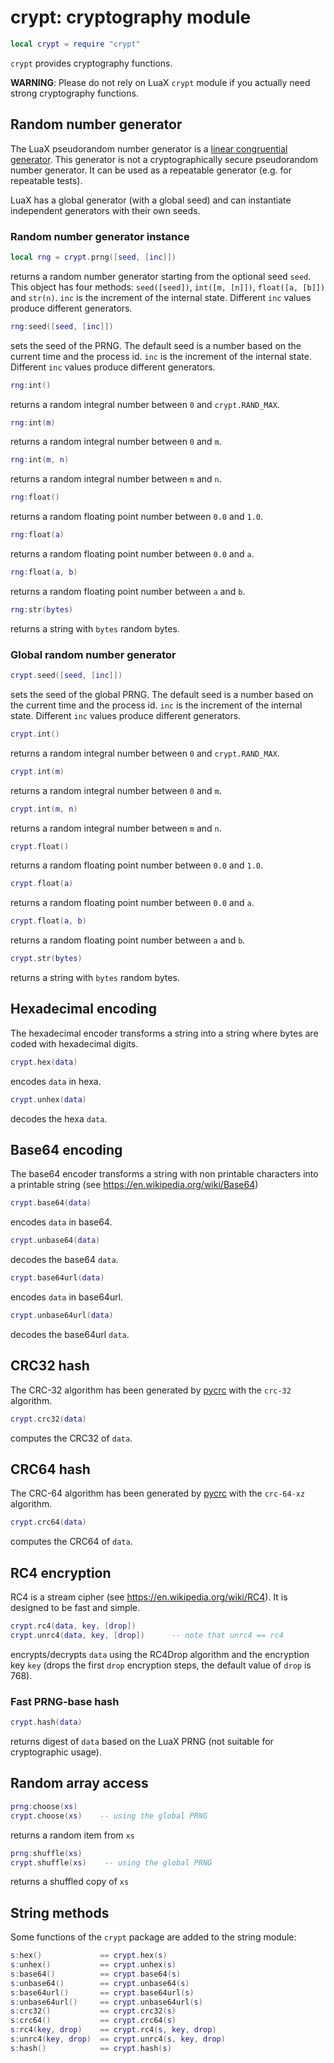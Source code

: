 # crypt: cryptography module

``` lua
local crypt = require "crypt"
```

`crypt` provides cryptography functions.

**WARNING**: Please do not rely on LuaX `crypt` module if you actually
need strong cryptography functions.

## Random number generator

The LuaX pseudorandom number generator is a [linear congruential
generator](https://en.wikipedia.org/wiki/Linear_congruential_generator).
This generator is not a cryptographically secure pseudorandom number
generator. It can be used as a repeatable generator (e.g. for repeatable
tests).

LuaX has a global generator (with a global seed) and can instantiate
independent generators with their own seeds.

### Random number generator instance

``` lua
local rng = crypt.prng([seed, [inc]])
```

returns a random number generator starting from the optional seed
`seed`. This object has four methods: `seed([seed])`, `int([m, [n]])`,
`float([a, [b]])` and `str(n)`. `inc` is the increment of the internal
state. Different `inc` values produce different generators.

``` lua
rng:seed([seed, [inc]])
```

sets the seed of the PRNG. The default seed is a number based on the
current time and the process id. `inc` is the increment of the internal
state. Different `inc` values produce different generators.

``` lua
rng:int()
```

returns a random integral number between `0` and `crypt.RAND_MAX`.

``` lua
rng:int(m)
```

returns a random integral number between `0` and `m`.

``` lua
rng:int(m, n)
```

returns a random integral number between `m` and `n`.

``` lua
rng:float()
```

returns a random floating point number between `0.0` and `1.0`.

``` lua
rng:float(a)
```

returns a random floating point number between `0.0` and `a`.

``` lua
rng:float(a, b)
```

returns a random floating point number between `a` and `b`.

``` lua
rng:str(bytes)
```

returns a string with `bytes` random bytes.

### Global random number generator

``` lua
crypt.seed([seed, [inc]])
```

sets the seed of the global PRNG. The default seed is a number based on
the current time and the process id. `inc` is the increment of the
internal state. Different `inc` values produce different generators.

``` lua
crypt.int()
```

returns a random integral number between `0` and `crypt.RAND_MAX`.

``` lua
crypt.int(m)
```

returns a random integral number between `0` and `m`.

``` lua
crypt.int(m, n)
```

returns a random integral number between `m` and `n`.

``` lua
crypt.float()
```

returns a random floating point number between `0.0` and `1.0`.

``` lua
crypt.float(a)
```

returns a random floating point number between `0.0` and `a`.

``` lua
crypt.float(a, b)
```

returns a random floating point number between `a` and `b`.

``` lua
crypt.str(bytes)
```

returns a string with `bytes` random bytes.

## Hexadecimal encoding

The hexadecimal encoder transforms a string into a string where bytes
are coded with hexadecimal digits.

``` lua
crypt.hex(data)
```

encodes `data` in hexa.

``` lua
crypt.unhex(data)
```

decodes the hexa `data`.

## Base64 encoding

The base64 encoder transforms a string with non printable characters
into a printable string (see <https://en.wikipedia.org/wiki/Base64>)

``` lua
crypt.base64(data)
```

encodes `data` in base64.

``` lua
crypt.unbase64(data)
```

decodes the base64 `data`.

``` lua
crypt.base64url(data)
```

encodes `data` in base64url.

``` lua
crypt.unbase64url(data)
```

decodes the base64url `data`.

## CRC32 hash

The CRC-32 algorithm has been generated by [pycrc](https://pycrc.org/)
with the `crc-32` algorithm.

``` lua
crypt.crc32(data)
```

computes the CRC32 of `data`.

## CRC64 hash

The CRC-64 algorithm has been generated by [pycrc](https://pycrc.org/)
with the `crc-64-xz` algorithm.

``` lua
crypt.crc64(data)
```

computes the CRC64 of `data`.

## RC4 encryption

RC4 is a stream cipher (see <https://en.wikipedia.org/wiki/RC4>). It is
designed to be fast and simple.

``` lua
crypt.rc4(data, key, [drop])
crypt.unrc4(data, key, [drop])      -- note that unrc4 == rc4
```

encrypts/decrypts `data` using the RC4Drop algorithm and the encryption
key `key` (drops the first `drop` encryption steps, the default value of
`drop` is 768).

### Fast PRNG-base hash

``` lua
crypt.hash(data)
```

returns digest of `data` based on the LuaX PRNG (not suitable for
cryptographic usage).

## Random array access

``` lua
prng:choose(xs)
crypt.choose(xs)    -- using the global PRNG
```

returns a random item from `xs`

``` lua
prng:shuffle(xs)
crypt.shuffle(xs)    -- using the global PRNG
```

returns a shuffled copy of `xs`

## String methods

Some functions of the `crypt` package are added to the string module:

``` lua
s:hex()             == crypt.hex(s)
s:unhex()           == crypt.unhex(s)
s:base64()          == crypt.base64(s)
s:unbase64()        == crypt.unbase64(s)
s:base64url()       == crypt.base64url(s)
s:unbase64url()     == crypt.unbase64url(s)
s:crc32()           == crypt.crc32(s)
s:crc64()           == crypt.crc64(s)
s:rc4(key, drop)    == crypt.rc4(s, key, drop)
s:unrc4(key, drop)  == crypt.unrc4(s, key, drop)
s:hash()            == crypt.hash(s)
```

